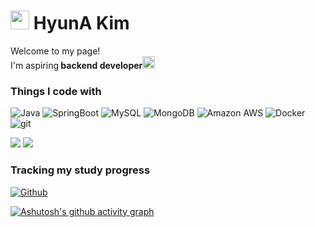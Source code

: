 <h1><img src="https://emojis.slackmojis.com/emojis/images/1531849430/4246/blob-sunglasses.gif?1531849430" width="30"/> HyunA Kim</h1>


<p>Welcome to my page! </br> I'm aspiring<b> backend developer<img src="https://cdn-icons-png.flaticon.com/512/7101/7101338.png" width="20"/></b> </p>
<h3>Things I code with</h3>
<p>
  <img alt="Java" src="https://img.shields.io/badge/Java-007396?style=flat-square&logo=Java&logoColor=white" />
  <img alt="SpringBoot" src="https://img.shields.io/badge/SpringBoot-6DB33F?style=flat-square&logo=springboot&logoColor=white" />
  <img alt="MySQL" src="https://img.shields.io/badge/-MySQL-4479A1?style=flat-square&logo=mysql&logoColor=white" />
  <img alt="MongoDB" src="https://img.shields.io/badge/-MongoDB-13aa52?style=flat-square&logo=mongodb&logoColor=white" />
  <img alt="Amazon AWS" src="https://img.shields.io/badge/-Amazon_AWS-FF9900?style=flat-square&logo=amazonaws&logoColor=white" />
  <img alt="Docker" src="https://img.shields.io/badge/-Docker-46a2f1?style=flat-square&logo=docker&logoColor=white" />
  <img alt="git" src="https://img.shields.io/badge/-Git-F05032?style=flat-square&logo=git&logoColor=white" />
</p>

![](https://raw.githubusercontent.com/decten/github-stats-transparent/output/generated/overview.svg)
![](https://raw.githubusercontent.com/decten/github-stats-transparent/output/generated/languages.svg)

<h3>Tracking my study progress</h3>
<p><a href="https://www.notion.so/X-f2d70e0d282f408ea32760e0c9a791d2" target="_blank"><img alt="Github" src="https://img.shields.io/badge/Notion-%2312100E.svg?&style=for-the-badge&logo=Notion&logoColor=white" /></a>
</p>

[![Ashutosh's github activity graph](https://github-readme-activity-graph.vercel.app/graph?username=decten&bg_color=ffffff&color=000000&line=4c9e6c&point=424342&area=true&hide_border=true)](https://github.com/ashutosh00710/github-readme-activity-graph)

